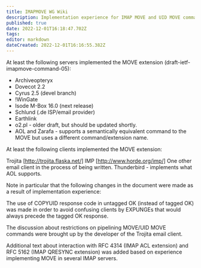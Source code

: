 ```yaml
---
title: IMAPMOVE WG Wiki
description: Implementation experience for IMAP MOVE and UID MOVE commands
published: true
date: 2022-12-01T16:18:47.702Z
tags: 
editor: markdown
dateCreated: 2022-12-01T16:16:55.382Z
---
```


At least the following servers implemented the MOVE extension (draft-ietf-imapmove-command-05):

- Archiveopteryx
- Dovecot 2.2
- Cyrus 2.5 (devel branch)
- !WinGate
- Isode M-Box 16.0 (next release)
- Schlund (.de ISP/email provider)
- Earthlink
- o2.pl - older draft, but should be updated shortly.
- AOL and Zarafa - supports a semantically equivalent command to the MOVE but uses a different command/extension name.

At least the following clients implemented the MOVE extension:

Trojita [http://trojita.flaska.net/]
IMP [http://www.horde.org/imp/]
One other email client in the process of being written.
Thunderbird - implements what AOL supports.


Note in particular that the following changes in the document were made as a
result of implementation experience:

The use of COPYUID response code in untagged OK (instead of tagged OK) was made in order to avoid confusing clients by EXPUNGEs that would always precede the tagged OK response.

The discussion about restrictions on pipelining MOVE/UID MOVE commands were brought up
by the developer of the Trojita email client.

Additional text about interaction with RFC 4314 (IMAP ACL extension) and RFC 5162 (IMAP QRESYNC extension) was added based on experience implementing MOVE in several IMAP servers.
